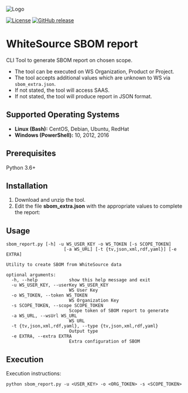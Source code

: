 ![Logo](https://whitesource-resources.s3.amazonaws.com/ws-sig-images/Whitesource_Logo_178x44.png)  

[![License](https://img.shields.io/badge/License-Apache%202.0-yellowgreen.svg)](https://opensource.org/licenses/Apache-2.0)
[![GitHub release](https://img.shields.io/github/release/whitesource-ps/wss-template.svg)](https://github.com/whitesource-ps/wss-template/releases/latest)  
# WhiteSource SBOM report
CLI Tool to generate SBOM report on chosen scope.
* The tool can be executed on WS Organization, Product or Project.
* The tool accepts additional values which are unknown to WS via `sbom_extra.json`.
* If not stated, the tool will access SAAS.
* If not stated, the tool will produce report in JSON format.

## Supported Operating Systems
- **Linux (Bash):**	CentOS, Debian, Ubuntu, RedHat
- **Windows (PowerShell):**	10, 2012, 2016

## Prerequisites
Python 3.6+ 

## Installation
1. Download and unzip the tool.
2. Edit the file **sbom_extra.json** with the appropriate values to complete the report:

## Usage
```
sbom_report.py [-h] -u WS_USER_KEY -o WS_TOKEN [-s SCOPE_TOKEN]
                      [-a WS_URL] [-t {tv,json,xml,rdf,yaml}] [-e EXTRA]

Utility to create SBOM from WhiteSource data

optional arguments:
  -h, --help            show this help message and exit
  -u WS_USER_KEY, --userKey WS_USER_KEY
                        WS User Key
  -o WS_TOKEN, --token WS_TOKEN
                        WS Organization Key
  -s SCOPE_TOKEN, --scope SCOPE_TOKEN
                        Scope token of SBOM report to generate
  -a WS_URL, --wsUrl WS_URL
                        WS URL
  -t {tv,json,xml,rdf,yaml}, --type {tv,json,xml,rdf,yaml}
                        Output type
  -e EXTRA, --extra EXTRA
                        Extra configuration of SBOM
```

## Execution
Execution instructions:  
```
python sbom_report.py -u <USER_KEY> -o <ORG_TOKEN> -s <SCOPE_TOKEN>
```
